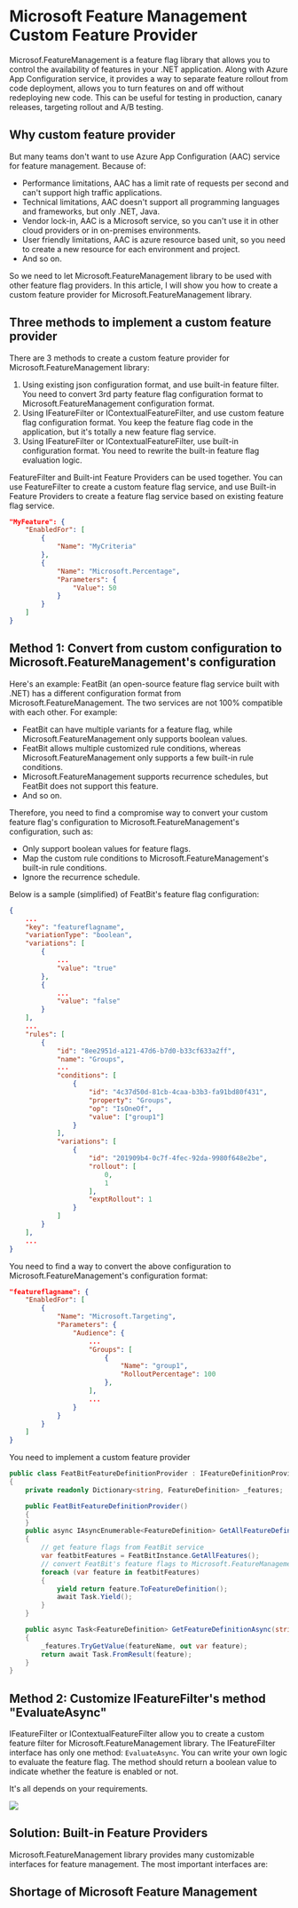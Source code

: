 # Microsoft Feature Management Custom Feature Provider

Microsof.FeatureManagement is a feature flag library that allows you to control the availability of features in your .NET application. Along with Azure App Configuration service, it provides a way to separate feature rollout from code deployment, allows you to turn features on and off without redeploying new code. This can be useful for testing in production, canary releases, targeting rollout and A/B testing.

## Why custom feature provider

But many teams don't want to use Azure App Configuration (AAC) service for feature management. Because of:

- Performance limitations, AAC has a limit rate of requests per second and can't support high traffic applications.
- Technical limitations, AAC doesn't support all programming languages and frameworks, but only .NET, Java.
- Vendor lock-in, AAC is a Microsoft service, so you can't use it in other cloud providers or in on-premises environments.
- User friendly limitations, AAC is azure resource based unit, so you need to create a new resource for each environment and project.
- And so on.

So we need to let Microsoft.FeatureManagement library to be used with other feature flag providers. In this article, I will show you how to create a custom feature provider for Microsoft.FeatureManagement library.

## Three methods to implement a custom feature provider

There are 3 methods to create a custom feature provider for Microsoft.FeatureManagement library:

1. Using existing json configuration format, and use built-in feature filter. You need to convert 3rd party feature flag configuration format to Microsoft.FeatureManagement configuration format.
2. Using IFeatureFilter or IContextualFeatureFilter, and use custom feature flag configuration format. You keep the feature flag code in the application, but it's totally a new feature flag service.
3. Using IFeatureFilter or IContextualFeatureFilter, use built-in configuration format. You need to rewrite the built-in feature flag evaluation logic.

FeatureFilter and Built-int Feature Providers can be used together. You can use FeatureFilter to create a custom feature flag service, and use Built-in Feature Providers to create a feature flag service based on existing feature flag service.

```json
"MyFeature": {
    "EnabledFor": [
        {
            "Name": "MyCriteria"
        },
        {
            "Name": "Microsoft.Percentage",
            "Parameters": {
                "Value": 50
            }
        }
    ]
}
```

## Method 1: Convert from custom configuration to Microsoft.FeatureManagement's configuration

Here's an example: FeatBit (an open-source feature flag service built with .NET) has a different configuration format from Microsoft.FeatureManagement. The two services are not 100% compatible with each other. For example:

- FeatBit can have multiple variants for a feature flag, while Microsoft.FeatureManagement only supports boolean values.
- FeatBit allows multiple customized rule conditions, whereas Microsoft.FeatureManagement only supports a few built-in rule conditions.
- Microsoft.FeatureManagement supports recurrence schedules, but FeatBit does not support this feature.
- And so on.

Therefore, you need to find a compromise way to convert your custom feature flag's configuration to Microsoft.FeatureManagement's configuration, such as:

- Only support boolean values for feature flags.
- Map the custom rule conditions to Microsoft.FeatureManagement's built-in rule conditions.
- Ignore the recurrence schedule.

Below is a sample (simplified) of FeatBit's feature flag configuration:


```json
{
    ...
    "key": "featureflagname",
    "variationType": "boolean",
    "variations": [
        {
            ...
            "value": "true"
        },
        {
            ...
            "value": "false"
        }
    ],
    ...
    "rules": [
        {
            "id": "8ee2951d-a121-47d6-b7d0-b33cf633a2ff",
            "name": "Groups",
            ...
            "conditions": [
                {
                    "id": "4c37d50d-81cb-4caa-b3b3-fa91bd80f431",
                    "property": "Groups",
                    "op": "IsOneOf",
                    "value": ["group1"]
                }
            ],
            "variations": [
                {
                    "id": "201909b4-0c7f-4fec-92da-9980f648e2be",
                    "rollout": [
                        0,
                        1
                    ],
                    "exptRollout": 1
                }
            ]
        }
    ],
    ...
}
```

You need to find a way to convert the above configuration to Microsoft.FeatureManagement's configuration format:

```json
"featureflagname": {
    "EnabledFor": [
        {
            "Name": "Microsoft.Targeting",
            "Parameters": {
                "Audience": {
                    ...
                    "Groups": [
                        {
                            "Name": "group1",
                            "RolloutPercentage": 100
                        },
                    ],
                    ...
                }
            }
        }
    ]
}
```

You need to implement a custom feature provider 

```csharp
public class FeatBitFeatureDefinitionProvider : IFeatureDefinitionProvider
{
    private readonly Dictionary<string, FeatureDefinition> _features;

    public FeatBitFeatureDefinitionProvider()
    {
    }
    public async IAsyncEnumerable<FeatureDefinition> GetAllFeatureDefinitionsAsync()
    {
        // get feature flags from FeatBit service
        var featbitFeatures = FeatBitInstance.GetAllFeatures();
        // convert FeatBit's feature flags to Microsoft.FeatureManagement's feature flags configuration
        foreach (var feature in featbitFeatures)
        {
            yield return feature.ToFeatureDefinition();
            await Task.Yield(); 
        }
    }

    public async Task<FeatureDefinition> GetFeatureDefinitionAsync(string featureName)
    {
        _features.TryGetValue(featureName, out var feature);
        return await Task.FromResult(feature);
    }
}
```

## Method 2: Customize IFeatureFilter's method "EvaluateAsync"

IFeatureFilter or IContextualFeatureFilter allow you to create a custom feature filter for Microsoft.FeatureManagement library. The IFeatureFilter interface has only one method: `EvaluateAsync`. You can write your own logic to evaluate the feature flag. The method should return a boolean value to indicate whether the feature is enabled or not.

It's all depends on your requirements. 

![](../original-articles/assets/microsoft-feature-management-custom-feature-provider/pic1.png)

## Solution: Built-in Feature Providers

Microsoft.FeatureManagement library provides many customizable interfaces for feature management. The most important interfaces are:


## Shortage of Microsoft Feature Management
